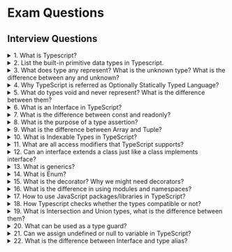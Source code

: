 # Exam Questions

## Interview Questions

<details>
<summary>1. What is Typescript?</summary>

> **Answer:**
> Typescript is a strongly typed, object oriented, compiled language. It supports OOP concepts like classes, interfaces, inheritance.
> TypeScript is a typed superset of JavaScript compiled to JavaScript. A JS program is also a valid TS program. It is possible to use JS code and JS libraries.
>
> TypeScript supports new ECMAScript standards and compiles them to (older) ECMAScript targets.
>
> TypeScript is open source (Apache 2 licensed, see github) and backed by Microsoft. Anders Hejlsberg, the lead architect of C# is spearheading the project.

</details>

<details>
<summary>2. List the built-in primitive data types in Typescript.</summary>

> **Answer:**
> These are also called the primitive types in Typescript. These are of 5 types:
>
> * `number`: it is used to represent number type values and represents double precision floating point values.
> * `string`: it represents a sequence of characters stored as Unicode UTF-16 code. It is the same as JavaScript primitive type.
> * `boolean`: in Typescript, it is used to represent a logical value. When we use the Boolean, we get output only in true or false.

It is also the same as JavaScript primitive type.

> * `null`: it represents a null literal and it is not possible to directly reference the null type value itself.
> * `undefined`: it is the type of undefined literal. This type of built-in type is the subtype of all types.
>
> `Number`, `String`, `Boolean`, `Symbol`, and `Object` refer to non-primitive boxed objects that are almost never used appropriately in JavaScript code.

**You should use `number`, `string`, `boolean`, and `symbol` instead.**

</details>

<details>
<summary>3. What does type any represent? What is the unknown type? What is the difference between any and unknown?</summary>

> **Answer:**
> Type `any` represents the type of variables that we do not know when we are writing an application.
> These values may come from dynamic content, e.g. from the user or a 3rd party library.
> TypeScript 3.0 introduces a new type called `unknown`. Much like `any`, any value is assignable to `unknown`;
> however, unlike `any`, `unknown` is assignable to almost nothing else without a type assertion.
> You also can’t access any properties off of an `unknown`, nor can you call/construct them.

</details>

<details>
<summary>4. Why TypeScript is referred as Optionally Statically Typed Language?</summary>

> **Answer:**
> TypeScript is referred as optionally statically typed, which means we can make the compiler to ignore the type of a variable optionally.

Using `any` data type, we can assign any type of value to the variable. TypeScript will not give any error checking during compilation.

</details>

<details>
<summary>5. What do types void and never represent? What is the difference between them?</summary>

> **Answer:**
> `void` represents the absence of having any type at all. You may commonly see this as the return type of functions that do not return a value.

The `never` type represents the type of values that never occur. For instance, `never` is the return type for a function expression or an arrow function expression that always throws an exception or one that never returns; Variables also acquire the type `never` when narrowed by any type guards that can never be true.

</details>

<details>
<summary>6. What is an Interface in TypeScript?</summary>

> **Answer:**
> An interface is a virtual structure that only exists within the context of TypeScript. The TypeScript compiler uses interfaces solely for type-checking purposes. Once your code is transpiled to its target language, it will be stripped from its interfaces - JavaScript isn't typed, there's no use for them there.

Also, an interface is simply a structural contract that defines what the properties of an object should have as a name and as a type. How you implement or initialise the properties declared within the interface is not relevant to it.

</details>

<details>
<summary>7. What is the difference between const and readonly?</summary>

> **Answer:**
> `const` is for declaring variables, `readonly` is class property modifier.

</details>

<details>
<summary>8. What is the purpose of a type assertion?</summary>

> **Answer:**
> In TypeScript, type assertion is a way to tell the compiler what is the type of a variable.
> Type assertion is used when the type of the target variable might not be known or the programmer knows better what is the actual type of it.
>
> It has no runtime impact, and is used purely by the compiler.

</details>

<details>
<summary>9. What is the difference between Array and Tuple?</summary>

> **Answer:**
> In array you can define type of all elements. Using tuples allow us define what type of data can be stored in every position inside of an array.

</details>

<details>
<summary>10. What is Indexable Types in TypeScript?</summary>

> **Answer:**
> Indexable types have an index signature that describes the types we can use to index into the object, along with the corresponding return types when indexing.
>
> There are two types of supported index signatures: `string` and `number`.

</details>

<details>
<summary>11. What are all access modifiers that TypeScript supports?</summary>

> **Answer:**
> TypeScript supports access modifiers public, private and protected which determine the accessibility of a class member as given below:
>
> * `public` - All the members of the class, its child classes, and the instance of the class can access.
> * `protected` - All the members of the class and its child classes can access them. But the instance of the class can not access.
> * `private` - Only the members of the class can access them.
>
> If an access modifier is not specified it is implicitly `public` as that matches the convenient nature of JavaScript.

</details>

<details>
<summary>12. Can an interface extends a class just like a class implements interface?</summary>

> **Answer:**
> Yes, an interface extends a class, when it does it inherits the members of the class but not their implementations.
>
> Interfaces inherit even the private and protected members of a base class.
> This means that when you create an interface that extends a class with private or protected members,

that interface type can only be implemented by that class or a subclass of it.

</details>

<details>
<summary>13. What is generics?</summary>

> **Answer:**
> Generics refer to a feature that allows using type as a parameter.
> This enables the development of universal classes and methods that and allow us to encapsulate operations that are not specific to a particular data type.

</details>

<details>
<summary>14. What is Enum? </summary>

> **Answer:**
> Enums or enumerations are a data type supported in TypeScript.
> Enums allow us to declare a set of named constants i.e. a collection of related values that can be numeric or string values.
>
> Also you can use Enum as a union of its members.

</details>

<details>
<summary>15. What is the decorator? Why we might need decorators?</summary>

> **Answer:**
> A decorator is a function that applies to a class, method, property or parameter and adds some logic or metadata to it.
>
> Whilst functional composition is already possible in JavaScript, it’s significantly more difficult to apply the same techniques to other pieces of code

(e.g. classes and class properties).

> Decorators also allow for a cleaner syntax for applying these wrappers around your code.

</details>

<details>
<summary>16. What is the difference in using modules and namespaces?</summary>

> **Answer:**
> Namespaces are simply named JavaScript objects in the global namespace. This makes namespaces a very simple construct to use.
>
> Just like namespaces, modules can contain both code and declarations.The main difference is that modules declare their dependencies.
> Modules also have a dependency on a module loader.
> For a small JS application this might not be optimal, but for larger applications, the cost comes with long term modularity and maintainability benefits.
> Modules provide for better code reuse, stronger isolation and better tooling support for bundling.

</details>

<details>
<summary>17. How to use JavaScript packages/libraries in TypeScript?</summary>

> **Answer:**
> If you want to use JS package in TS you need to use **definition file** for it.
> The majority of popular libraries have typings in npm so they can be easily used with TypeScript.
> If there is no definition file you can write it yourself.

</details>

<details>
<summary>18. How Typescript checks whether the types compatible or not?</summary>

> **Answer:**
> Type compatibility in TypeScript is based on structural subtyping.
> Structural typing is a way of relating types based solely on their members.
> The basic rule for TypeScript’s structural type system is that X is compatible with Y if Y has at least the same members as X.

</details>

<details>
<summary>19. What is Intersection and Union types, what is the difference between them?</summary>

> **Answer:**
> An intersection type combines multiple types into one. That means an object of intersection type will have all members of all types in intersection.
>
> A union type describes a value that can be one of several types.

</details>

<details>
<summary>20. What can be used as a type guard?</summary>

> **Answer:**
> A type guard is some expression that performs a runtime check that guarantees the type in some scope.
> You can use `in`, `typeof` or `instanceof` operators to check type explicitly.
> Also typescript allows you to narrow type using literal type check.
> If type assertions appear several times you can create User-Defined Type Guard function that perform runtime type check.

</details>

<details>
<summary>21. Can we assign undefined or null to variable in TypeScript?</summary>

> **Answer:**
> By default, the type checker considers `null` and `undefined` assignable to any variable.
>
> With `--strictNullChecks` flag when you declare a variable, it doesn’t automatically include `null` or `undefined`,

but you can include them explicitly using a union type. Also an optional parameter or property automatically includes undefined.

</details>

<details>
<summary>22. What is the difference between Interface and type alias?</summary>

> **Answer:**
> Aliasing doesn’t actually create a new type, it creates a new name to refer to that type, so  error messages won’t use the alias name.
> Alias can name primitives, unions, tuples, and any other types.

</details>
